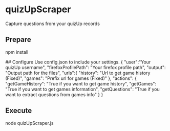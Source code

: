 # quizUpScraper
Capture questions from your quizUp records

## Prepare
npm install

## Configure
Use config.json to include your settings.
{
	"user":"Your quizUp username",
	"firefoxProfilePath": "Your firefox profile path",
	"output": "Output path for the files",
	"urls":{
		"history": "Url to get game history (Fixed)",
		"games": "Prefix url for games (Fixed)"
		},
	"actions": {
		"getGameHistory": "True if you want to get game history",
		"getGames": "True if you want to get games information",
		"getQuestions": "True if you want to extract questions from games info"
	}
}

## Execute
node quizUpScraper.js
